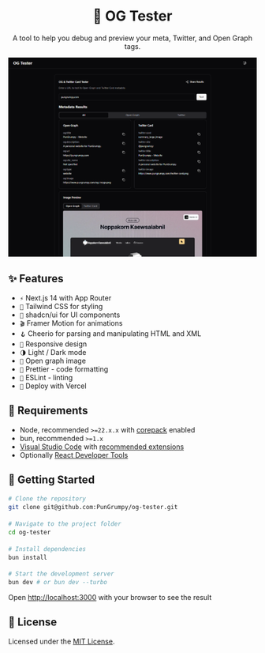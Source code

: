 <div align="center">
    <h1>🧪 OG Tester</h1>
    <p>A tool to help you debug and preview your meta, Twitter, and Open Graph tags.</p>
    <img src="/public/preview.png" alt="Preview" />
</div>

## ✨ Features

- `⚡️` Next.js 14 with App Router
- `🎨` Tailwind CSS for styling
- `🎉` shadcn/ui for UI components
- `🎬` Framer Motion for animations
- `🪝` Cheerio for parsing and manipulating HTML and XML
- `📱` Responsive design
- `🌗` Light / Dark mode
- `🌄` Open graph image
- `💄` Prettier - code formatting
- `🚨` ESLint - linting
- `🚀` Deploy with Vercel

## 🔨 Requirements

- Node, recommended `>=22.x.x` with [corepack](https://nodejs.org/api/corepack.html) enabled
- bun, recommended `>=1.x`
- [Visual Studio Code](https://code.visualstudio.com/) with [recommended extensions](.vscode/extensions.json)
- Optionally [React Developer Tools](https://chrome.google.com/webstore/detail/react-developer-tools/fmkadmapgofadopljbjfkapdkoienihi?hl=en)

## 🚀 Getting Started

```bash
# Clone the repository
git clone git@github.com:PunGrumpy/og-tester.git

# Navigate to the project folder
cd og-tester

# Install dependencies
bun install

# Start the development server
bun dev # or bun dev --turbo
```

Open [http://localhost:3000](http://localhost:3000) with your browser to see the result

## 📝 License

Licensed under the [MIT License](LICENSE).
